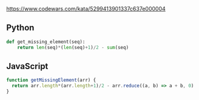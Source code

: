 https://www.codewars.com/kata/5299413901337c637e000004

## Python
```python
def get_missing_element(seq):
    return len(seq)*(len(seq)+1)/2 - sum(seq)
```

## JavaScript
```js
function getMissingElement(arr) {
  return arr.length*(arr.length+1)/2 - arr.reduce((a, b) => a + b, 0)
}
```